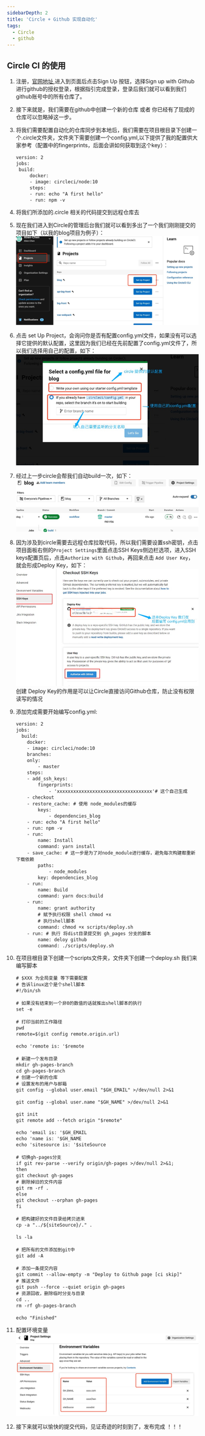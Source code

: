 ```yaml
---
sidebarDepth: 2
title: 'Circle + Github 实现自动化'
tags: 
  - Circle
  - github
---
```


## Circle CI 的使用

1. 注册，[官网地址](https://app.circleci.com),进入到页面后点击Sign Up 按钮，选择Sign up with Github 进行github的授权登录，根据指引完成登录，登录后我们就可以看到我们github账号中的所有仓库了。

2. 接下来就是，我们需要在github中创建一个新的仓库 或者 你已经有了现成的仓库可以忽略掉这一步。
   
3. 将我们需要配置自动化的仓库同步到本地后，我们需要在项目根目录下创建一个.circle文件夹，文件夹下需要创建一个config.yml,以下提供了我的配置供大家参考（配置中的fingerprints，后面会讲如何获取到这个key）：
   ```shell
   version: 2
   jobs:
    build:
        docker:
        - image: circleci/node:10
        steps:
        - run: echo "A first hello"
        - run: npm -v

   ```

4. 将我们所添加的.circle 相关的代码提交到远程仓库去
   
5. 现在我们进入到Circle的管理后台我们就可以看到多出了一个我们刚刚提交的项目如下（以我的blog项目为例子）：
   ![circle png](../../assets/cicd/circle01.jpg)
6. 点击 set Up Project，会询问你是否有配置config.yml文件，如果没有可以选择它提供的默认配置，这里因为我们已经在先前配置了config.yml文件了，所以我们选择用自己的配置，如下：
   ![circle png](../../assets/cicd/circle02.jpg)
7. 经过上一步circle会帮我们自动build一次，如下：
    ![circle png](../../assets/cicd/circle03.jpg)
8. 因为涉及到circle需要去远程仓库拉取代码，所以我们需要设置ssh密钥，点击项目面板右侧的`Project Settings`里面点击SSH Keys侧边栏选项，进入SSH keys配置页后，点击`Authorize with Github`，再回来点击 `Add User Key`，就会形成Deploy Key，如下：
   ![circle png](../../assets/cicd/circle04.jpg)
   创建 Deploy Key的作用是可以让Circle直接访问Github仓库，防止没有权限读写的情况
9.  添加完成需要开始编写config.yml:
    ```shell
    version: 2
    jobs:
      build:
        docker:
        - image: circleci/node:10
        branches:
        only:
            - master
        steps:
        - add_ssh_keys:
            fingerprints:
                - 'xxxxxxxxxxxxxxxxxxxxxxxxxxxxxxxxxxx'# 这个自己生成
        - checkout
        - restore_cache: # 使用 node_modules的缓存
            keys:
                - dependencies_blog
        - run: echo "A first hello"
        - run: npm -v
        - run:
            name: Install
            command: yarn install
        - save_cache: # 这一步是为了对node_module进行缓存，避免每次构建都重新下载依赖
            paths:
                - node_modules
            key: dependencies_blog
        - run:
            name: Build
            command: yarn docs:build
        - run:
            name: grant authority
            # 赋予执行权限 shell chmod +x
            # 执行shell脚本
            command: chmod +x scripts/deploy.sh
        - run: # 执行 将dist目录提交到 gh_pages 分支的脚本
            name: deloy github
            command: ./scripts/deploy.sh
    ```
10. 在项目根目录下创建一个scripts文件夹，文件夹下创建一个deploy.sh 我们来编写脚本
    ```shell
    # $XXX 为全局变量 等下需要配置
    # 告诉linux这个是个shell脚本
    #!/bin/sh

    # 如果没有结束到一个非0的数值的话就推出shell脚本的执行
    set -e

    # 打印当前的工作路径
    pwd
    remote=$(git config remote.origin.url)

    echo 'remote is: '$remote

    # 新建一个发布目录
    mkdir gh-pages-branch
    cd gh-pages-branch
    # 创建一个新的仓库
    # 设置发布的用户与邮箱
    git config --global user.email "$GH_EMAIL" >/dev/null 2>&1

    git config --global user.name "$GH_NAME" >/dev/null 2>&1

    git init
    git remote add --fetch origin "$remote"

    echo 'email is: '$GH_EMAIL
    echo 'name is: '$GH_NAME
    echo 'sitesource is: '$siteSource

    # 切换gh-pages分支
    if git rev-parse --verify origin/gh-pages >/dev/null 2>&1; 
    then
    git checkout gh-pages
    # 删除掉旧的文件内容
    git rm -rf .
    else
    git checkout --orphan gh-pages
    fi

    # 把构建好的文件目录给拷贝进来
    cp -a "../${siteSource}/." .

    ls -la

    # 把所有的文件添加到git中
    git add -A

    # 添加一条提交内容
    git commit --allow-empty -m "Deploy to Github page [ci skip]"
    # 推送文件
    git push --force --quiet origin gh-pages
    # 资源回收，删除临时分支与目录
    cd ..
    rm -rf gh-pages-branch

    echo "Finished"
    ```
11. 配置环境变量
    ![circle png](../../assets/cicd/circle05.jpg)
12. 接下来就可以愉快的提交代码，见证奇迹的时刻到了，发布完成 ！！！



